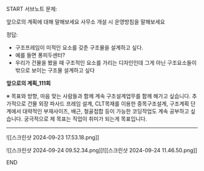START
서브노트
문제:

앞으로의 계획에 대해 말해보세요
사무소 개설 시 운영방침을 말해보세요

정답:

- 구조프레임이 미적인 요소를 갖춘 구조물을 설계하고 싶다.
- 예를 들면 퐁피두센터?
- 우리가 건물을 봤을 때 구조적인 요소를 가리는 디자인인데 그게 아닌 구조요소들이 밖으로 보이는 구조물 설계하고 싶다


**앞으로의 계획_111회**

※ 목표와 방향, 마음 맞는 사람들과 함께 계속 구조설계업무를 함께 해가고 싶습니다. 추가적으로 건물 외장 파사드 프레임 설계, CLT목재를 이용한 중목구조설계, 구조계획 단계에서 대략적인 부재사이즈, 배근, 철골접합 등이 가능한 코딩작업도 계속 공부하고 싶습니다. 궁극적으로 제 목표는 직업이 취미가 되는게 목표입니다.

***
![[스크린샷 2024-09-23 17.53.18.png]]

![[스크린샷 2024-09-24 09.52.34.png]]![[스크린샷 2024-09-24 11.46.50.png]]
<!--ID: 1727166756910-->
END